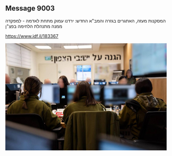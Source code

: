 ## Message 9003

המסקנות מעזה, האתגרים בגזרה והמב"א החדש:
ירדנו עמוק מתחת לאדמה - למפקדה ממנה מתנהלת הלחימה בפצ"ן

https://www.idf.il/183367

![Photo](./9003/9003_photo.jpg)
